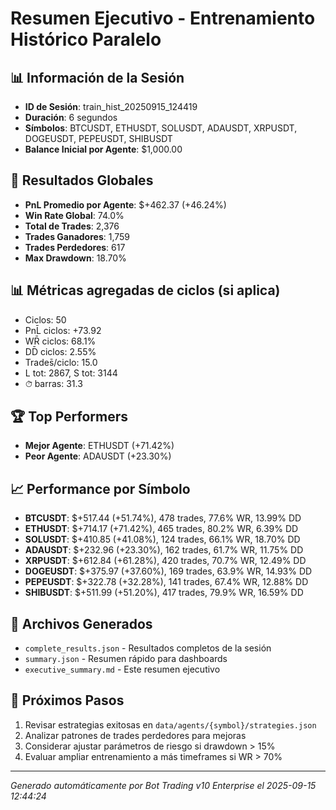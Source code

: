 # Resumen Ejecutivo - Entrenamiento Histórico Paralelo

## 📊 Información de la Sesión
- **ID de Sesión**: train_hist_20250915_124419
- **Duración**: 6 segundos
- **Símbolos**: BTCUSDT, ETHUSDT, SOLUSDT, ADAUSDT, XRPUSDT, DOGEUSDT, PEPEUSDT, SHIBUSDT
- **Balance Inicial por Agente**: $1,000.00

## 🎯 Resultados Globales
- **PnL Promedio por Agente**: $+462.37 (+46.24%)
- **Win Rate Global**: 74.0%
- **Total de Trades**: 2,376
- **Trades Ganadores**: 1,759
- **Trades Perdedores**: 617
- **Max Drawdown**: 18.70%

## 📊 Métricas agregadas de ciclos (si aplica)
- Ciclos: 50
- PnL̄ ciclos: +73.92
- WR̄ ciclos: 68.1%
- DD̄ ciclos: 2.55%
- Trades̄/ciclo: 15.0
- L tot: 2867, S tot: 3144
- ⏱̄ barras: 31.3


## 🏆 Top Performers
- **Mejor Agente**: ETHUSDT (+71.42%)
- **Peor Agente**: ADAUSDT (+23.30%)

## 📈 Performance por Símbolo
- **BTCUSDT**: $+517.44 (+51.74%), 478 trades, 77.6% WR, 13.99% DD
- **ETHUSDT**: $+714.17 (+71.42%), 465 trades, 80.2% WR, 6.39% DD
- **SOLUSDT**: $+410.85 (+41.08%), 124 trades, 66.1% WR, 18.70% DD
- **ADAUSDT**: $+232.96 (+23.30%), 162 trades, 61.7% WR, 11.75% DD
- **XRPUSDT**: $+612.84 (+61.28%), 420 trades, 70.7% WR, 12.49% DD
- **DOGEUSDT**: $+375.97 (+37.60%), 169 trades, 63.9% WR, 14.93% DD
- **PEPEUSDT**: $+322.78 (+32.28%), 141 trades, 67.4% WR, 12.88% DD
- **SHIBUSDT**: $+511.99 (+51.20%), 417 trades, 79.9% WR, 16.59% DD

## 📁 Archivos Generados
- `complete_results.json` - Resultados completos de la sesión
- `summary.json` - Resumen rápido para dashboards
- `executive_summary.md` - Este resumen ejecutivo

## 🎯 Próximos Pasos
1. Revisar estrategias exitosas en `data/agents/{symbol}/strategies.json`
2. Analizar patrones de trades perdedores para mejoras
3. Considerar ajustar parámetros de riesgo si drawdown > 15%
4. Evaluar ampliar entrenamiento a más timeframes si WR > 70%

---
*Generado automáticamente por Bot Trading v10 Enterprise el 2025-09-15 12:44:24*
